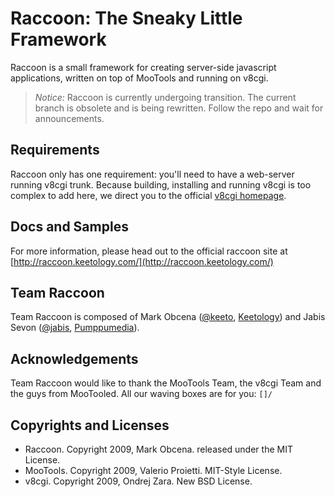 Raccoon: The Sneaky Little Framework
====================================
Raccoon is a small framework for creating server-side javascript applications, written on top of MooTools and running on v8cgi.

> *Notice:* Raccoon is currently undergoing transition. The current <master> branch is obsolete and is being rewritten. Follow the repo and wait for announcements.

Requirements
------------
Raccoon only has one requirement: you'll need to have a web-server running v8cgi trunk. Because building, installing and running v8cgi is too complex to add here, we direct you to the official [v8cgi homepage](http://code.google.com/p/v8cgi/).


Docs and Samples
----------------
For more information, please head out to the official raccoon site at [http://raccoon.keetology.com/](http://raccoon.keetology.com/)


Team Raccoon
------------
Team Raccoon is composed of Mark Obcena ([@keeto](http://twitter.com/keeto), [Keetology](http://keetology.com/)) and Jabis Sevon ([@jabis](http://twitter.com/jabis), [Pumppumedia](http://pumppumedia.com)).


Acknowledgements
----------------
Team Raccoon would like to thank the MooTools Team, the v8cgi Team and the guys from MooTooled. All our waving boxes are for you: `[]/`


Copyrights and Licenses
-----------------------

- Raccoon. Copyright 2009, Mark Obcena. released under the MIT License.
- MooTools. Copyright 2009, Valerio Proietti. MIT-Style License.
- v8cgi. Copyright 2009, Ondrej Zara. New BSD License.

